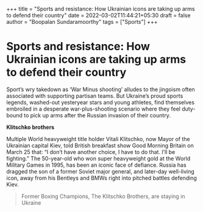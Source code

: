 +++
title = "Sports and resistance: How Ukrainian icons are taking up arms to defend their country"
date = 2022-03-02T11:44:21+05:30
draft = false
author = "Boopalan Sundaramoorthy"
tags = ["Sports"]
+++

# Sports and resistance: How Ukrainian icons are taking up arms to defend their country

Sport’s wry takedown as ‘War Minus shooting’ alludes to the jingoism often associated with supporting partisan teams. But Ukraine’s proud sports legends, washed-out yesteryear stars and young athletes, find themselves embroiled in a desperate war-plus-shooting scenario where they feel duty-bound to pick up arms after the Russian invasion of their country.

**Klitschko brothers**

Multiple World heavyweight title holder Vitali Klitschko, now Mayor of the Ukrainian capital Kiev, told British breakfast show Good Morning Britain on March 25 that: “I don’t have another choice, I have to do that. I’ll be fighting.” The 50-year-old who won super heavyweight gold at the World Military Games in 1995, has been an iconic face of defiance. Russia has dragged the son of a former Soviet major general, and later-day well-living icon, away from his Bentleys and BMWs right into pitched battles defending Kiev.

> Former Boxing Champions, The Klitschko Brothers, are staying in Ukraine